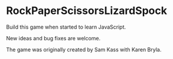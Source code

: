 # RockPaperScissorsLizardSpock

Build this game when started to learn JavaScript.  <br>

New ideas and bug fixes are welcome. <br>

The game was originally created by Sam Kass with Karen Bryla. <br>

